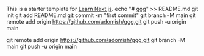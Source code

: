 This is a starter template for [Learn Next.js](https://nextjs.org/learn).
echo "# ggg" >> README.md
git init
git add README.md
git commit -m "first commit"
git branch -M main
git remote add origin https://github.com/adomish/ggg.git
git push -u origin main

git remote add origin https://github.com/adomish/ggg.git
git branch -M main
git push -u origin main
